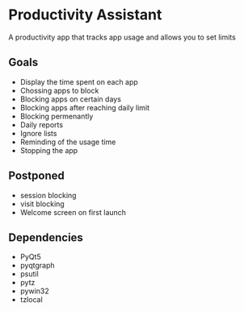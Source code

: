 # Productivity Assistant
A productivity app that tracks app usage and allows you to set limits

## Goals
- Display the time spent on each app
- Chossing apps to block
- Blocking apps on certain days
- Blocking apps after reaching daily limit
- Blocking permenantly
- Daily reports
- Ignore lists
- Reminding of the usage time
- Stopping the app

## Postponed
- session blocking
- visit blocking
- Welcome screen on first launch

## Dependencies
- PyQt5
- pyqtgraph
- psutil
- pytz
- pywin32
- tzlocal
